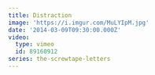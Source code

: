 ```yaml
---
title: Distraction
image: 'https://i.imgur.com/MuLYIpM.jpg'
date: '2014-03-09T09:30:00.000Z'
video:
  type: vimeo
  id: 89160912
series: the-screwtape-letters
---
```


